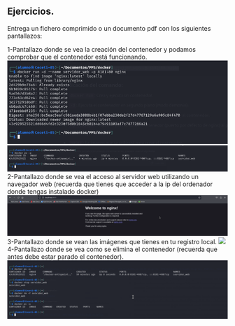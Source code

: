 ## Ejercicios.
Entrega un fichero comprimido o un documento pdf con los siguientes pantallazos:

1-Pantallazo donde se vea la creación del contenedor y podamos comprobar que el contenedor está funcionando.
![](Imagenes/imagen1.png)
![](Imagenes/imagen2.png)
2-Pantallazo donde se vea el acceso al servidor web utilizando un navegador web (recuerda que tienes que acceder a la ip del
 ordenador donde tengas instalado docker)
 ![](Imagenes/imagen3.png)
3-Pantallazo donde se vean las imágenes que tienes en tu registro local.
![](Imagenes/imagen4.png)
4-Pantallazo donde se vea como se elimina el contenedor (recuerda que antes debe estar parado el contenedor).
![](Imagenes/imagen5.png)
